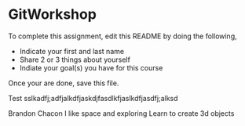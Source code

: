 # GitWorkshop

To complete this assignment, edit this README by doing the following, 

- Indicate your first and last name
- Share 2 or 3 things about yourself
- Indiate your goal(s) you have for this course

Once your are done, save this file.

Test
sslkadfj;adfjalkdfjaskdjfasdlkfjaslkdfjasdfj;alksd

Brandon Chacon
I like space and exploring
Learn to create 3d objects
